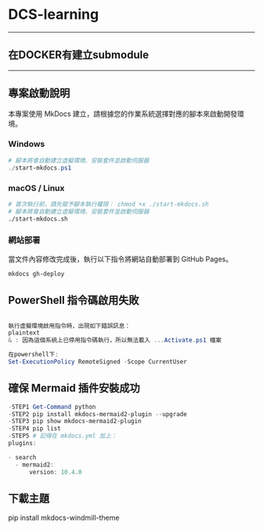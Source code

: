 # DCS-learning

---

## 在DOCKER有建立submodule

---

## 專案啟動說明

本專案使用 MkDocs 建立，請根據您的作業系統選擇對應的腳本來啟動開發環境。

### Windows

```powershell
# 腳本將會自動建立虛擬環境、安裝套件並啟動伺服器
./start-mkdocs.ps1
```

### macOS / Linux

```bash
# 首次執行前，請先賦予腳本執行權限： chmod +x ./start-mkdocs.sh
# 腳本將會自動建立虛擬環境、安裝套件並啟動伺服器
./start-mkdocs.sh
```

### 網站部署

當文件內容修改完成後，執行以下指令將網站自動部署到 GitHub Pages。

```bash
mkdocs gh-deploy
```

## PowerShell 指令碼啟用失敗

```PowerShell 指令碼啟用失敗 Debug 卡

執行虛擬環境啟用指令時，出現如下錯誤訊息：
plaintext
& : 因為這個系統上已停用指令碼執行，所以無法載入 ...Activate.ps1 檔案

在powershell下:
Set-ExecutionPolicy RemoteSigned -Scope CurrentUser
```

## 確保 Mermaid 插件安裝成功

```POWERSHELL
-STEP1 Get-Command python 
-STEP2 pip install mkdocs-mermaid2-plugin --upgrade
-STEP3 pip show mkdocs-mermaid2-plugin
-STEP4 pip list
-STEP5 # 記得在 mkdocs.yml 加上：
plugins:

- search
  - mermaid2:
      version: 10.4.0
```

## 下載主題

pip install mkdocs-windmill-theme
